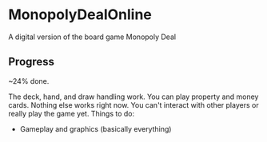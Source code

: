 # MonopolyDealOnline
A digital version of the board game Monopoly Deal

## Progress
~24% done.

The deck, hand, and draw handling work.
You can play property and money cards.
Nothing else works right now. 
You can't interact with other players or really play the game yet.
Things to do:
- Gameplay and graphics (basically everything)
